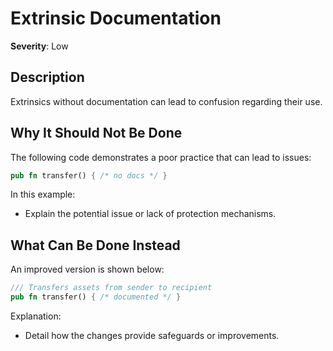 # Extrinsic Documentation

**Severity**: Low

## Description
Extrinsics without documentation can lead to confusion regarding their use.

## Why It Should Not Be Done

The following code demonstrates a poor practice that can lead to issues:

```rust
pub fn transfer() { /* no docs */ }
```

In this example:
- Explain the potential issue or lack of protection mechanisms.

## What Can Be Done Instead

An improved version is shown below:

```rust
/// Transfers assets from sender to recipient
pub fn transfer() { /* documented */ }
```

Explanation:
- Detail how the changes provide safeguards or improvements.
